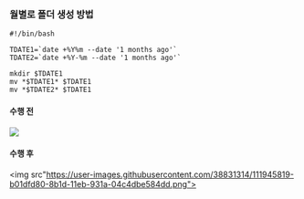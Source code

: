 
### 월별로 폴더 생성 방법

```
#!/bin/bash

TDATE1=`date +%Y%m --date '1 months ago'`
TDATE2=`date +%Y-%m --date '1 months ago'`

mkdir $TDATE1
mv *$TDATE1* $TDATE1
mv *$TDATE2* $TDATE1
```

#### 수행 전

<img src="(https://user-images.githubusercontent.com/38831314/111945531-3ab22d00-8b1d-11eb-881f-0d7d35ea035f.png">

#### 수행 후

<img src"https://user-images.githubusercontent.com/38831314/111945819-b01dfd80-8b1d-11eb-931a-04c4dbe584dd.png">


